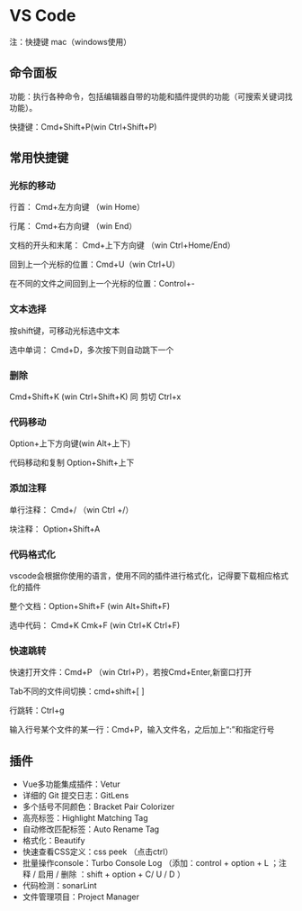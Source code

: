 # VS Code
 
注：快捷键 mac（windows使用）
## 命令面板
功能：执行各种命令，包括编辑器自带的功能和插件提供的功能（可搜索关键词找功能）。

快捷键：Cmd+Shift+P(win Ctrl+Shift+P)

## 常用快捷键
### 光标的移动
行首： Cmd+左方向键 （win Home）

行尾： Cmd+右方向键 （win End）

文档的开头和末尾： Cmd+上下方向键 （win Ctrl+Home/End）

回到上一个光标的位置：Cmd+U（win Ctrl+U）

在不同的文件之间回到上一个光标的位置：Control+- 

### 文本选择
按shift键，可移动光标选中文本

选中单词： Cmd+D，多次按下则自动跳下一个

### 删除
Cmd+Shift+K (win Ctrl+Shift+K)  同 剪切 Ctrl+x

### 代码移动
Option+上下方向键(win Alt+上下)

代码移动和复制 Option+Shift+上下

### 添加注释
单行注释： Cmd+/ （win Ctrl +/）

块注释： Option+Shift+A

### 代码格式化
vscode会根据你使用的语言，使用不同的插件进行格式化，记得要下载相应格式化的插件

整个文档：Option+Shift+F (win Alt+Shift+F)

选中代码： Cmd+K Cmk+F (win Ctrl+K Ctrl+F)

### 快速跳转
快速打开文件：Cmd+P （win Ctrl+P），若按Cmd+Enter,新窗口打开

Tab不同的文件间切换：cmd+shift+[ ]

行跳转：Ctrl+g 

输入行号某个文件的某一行：Cmd+P，输入文件名，之后加上“:”和指定行号

## 插件
- Vue多功能集成插件：Vetur
- 详细的 Git 提交日志：GitLens
- 多个括号不同颜色：Bracket Pair Colorizer
- 高亮标签：Highlight Matching Tag
- 自动修改匹配标签：Auto Rename Tag
- 格式化：Beautify
- 快速查看CSS定义：css peek （点击ctrl）
- 批量操作console：Turbo Console Log （添加：control + option + L ；注释 / 启用 / 删除 ：shift + option + C/ U / D ）
- 代码检测：sonarLint
- 文件管理项目：Project Manager  
